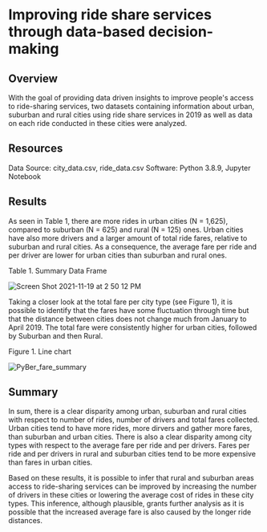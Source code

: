 # Improving ride share services through data-based decision-making

## Overview
With the goal of providing data driven insights to improve people's access to ride-sharing services, two datasets containing information about urban, suburban and rural cities using ride share services in 2019 as well as data on each ride conducted in these cities were analyzed.

## Resources
Data Source: city_data.csv, ride_data.csv
Software: Python 3.8.9, Jupyter Notebook

## Results
As seen in Table 1, there are more rides in urban cities (N = 1,625), compared to suburban (N = 625) and rural (N = 125) ones. Urban cities have also more drivers and a larger amount of total ride fares, relative to suburban and rural cities. As a consequence, the average fare per ride and per driver are lower for urban cities than suburban and rural ones.

Table 1. Summary Data Frame

![Screen Shot 2021-11-19 at 2 50 12 PM](https://user-images.githubusercontent.com/89421440/142743723-e698a247-0943-4599-848c-cfe057ce8271.png)


Taking a closer look at the total fare per city type (see Figure 1), it is possible to identify that the fares have some fluctuation through time but that the distance between cities does not change much from January to April 2019. The total fare were consistently higher for urban cities, followed by Suburban and then Rural.

Figure 1. Line chart

![PyBer_fare_summary](https://user-images.githubusercontent.com/89421440/142743738-dd22e448-31b3-4ddb-94d5-c91f7d7762bb.png)


## Summary
In sum, there is a clear disparity among urban, suburban and rural cities with respect to number of rides, number of drivers and total fares collected. Urban cities tend to have more rides, more dirvers and gather more fares, than suburban and urban cities. There is also a clear disparity among city types with respect to the average fare per ride and per drivers. Fares per ride and per drivers in rural and suburban cities tend to be more expensive than fares in urban cities. 

Based on these results, it is possible to infer that rural and suburban areas access to ride-sharing services can be improved by increasing the number of drivers in these cities or lowering the average cost of rides in these city types. This inference, although plausible, grants further analysis as it is possible that the increased average fare is also caused by the longer ride distances.
